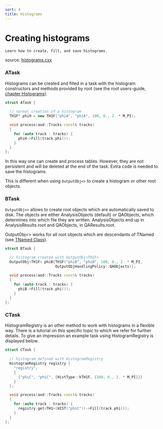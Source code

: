 ```yaml
---
sort: 4
title: Histograms
---
```


# Creating histograms


```goal
Learn how to create, fill, and save histograms.
```
source: <a href="https://github.com/AliceO2Group/AliceO2/blob/dev/Analysis/Tutorials/src/histograms.cxx" target="_blank">histograms.cxx</a>

<a name="atask"></a>
### ATask

Histograms can be created and filled in a task with the histogram constructors
and methods provided by root (see the root users-guide, <a
href="https://root.cern.ch/root/htmldoc/guides/users-guide/Histograms.html"
target="_blank">chapter Histograms</a>).

```cpp
struct ATask {
  
  // normal creation of a histogram
  TH1F* phiH = new TH1F("phiA", "phiA", 100, 0., 2. * M_PI);

  void process(aod::Tracks const& tracks)
  {
    for (auto track : tracks) {
      phiH->Fill(track.phi());
    }
  }
};
```

In this way one can create and process tables. However, they are not persistent and will be deleted at the end of the task. Extra code is needed to save the histograms.

This is different when using `OutputObj<>` to create a histogram or other root objects.

<a name="btask"></a>
### BTask

`OutputObj<>` allows to create root objects which are automatically saved to disk. The objects are either AnalysisObjects (default) or QAObjects, which determines into which file they are written. AnalysisObjects end up in AnalysisResults.root and QAObjects, in QAResults.root.

OutputObj<> works for all root objects which are descendants of TNamed (see <a
href="https://root.cern.ch/doc/master/classTNamed.html"
target="_blank">TNamed Class</a>).

```cpp
struct BTask {
  
  // histogram created with OutputObj<TH1F>
  OutputObj<TH1F> phiB{TH1F("phiB", "phiB", 100, 0., 2. * M_PI, 
                       OutputObjHandlingPolicy::QAObjects)};

  void process(aod::Tracks const& tracks)
  {
    for (auto track : tracks) {
      phiB->Fill(track.phi());
    }
  }
};
```

<a name="ctask"></a>
### CTask

HistogramRegistry is an other method to work with histograms in a flexible way. There is a tutorial on this specific topic to which we refer for further details. To give an impression an example task using HistogramRegistry is displayed below.

```cpp
struct CTask {
  
  // histogram defined with HistogramRegistry
  HistogramRegistry registry {
    "registry",
    {
      {"phiC", "phiC", {HistType::kTH1F, {100, 0., 2. * M_PI}}}
    }
  };

  void process(aod::Tracks const& tracks)
  {
    for (auto track : tracks) {
      registry.get<TH1>(HIST("phiC"))->Fill(track.phi());
    }
  }
};

```
